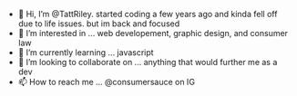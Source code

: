 - 👋 Hi, I’m @TattRiley. started coding a few years ago and kinda fell off due to life issues. but im back and focused
- 👀 I’m interested in ... web developement, graphic design, and consumer law
- 🌱 I’m currently learning ...  javascript
- 💞️ I’m looking to collaborate on ... anything that would further me as a dev
- 📫 How to reach me ... @consumersauce on IG

<!---
TattRiley/TattRiley is a ✨ special ✨ repository because its `README.md` (this file) appears on your GitHub profile.
You can click the Preview link to take a look at your changes.
--->
